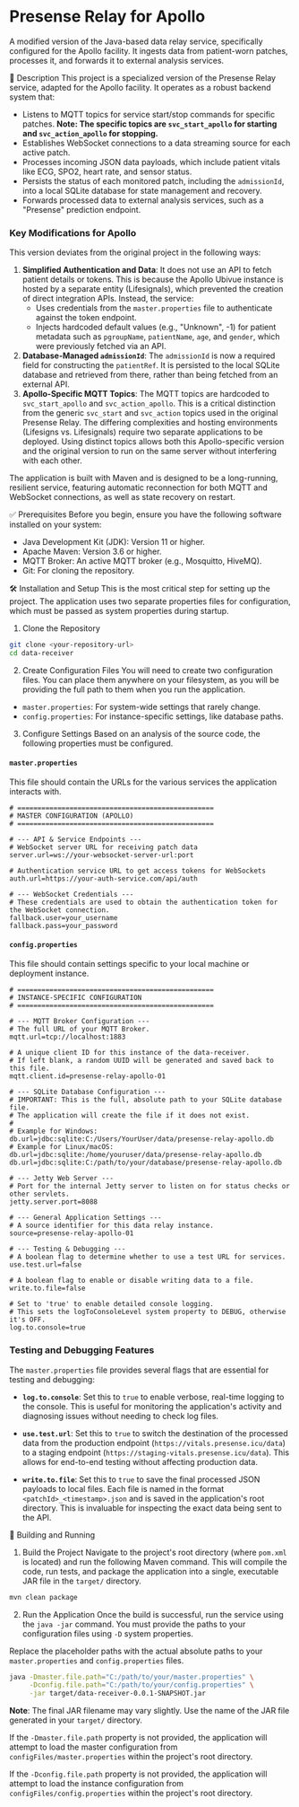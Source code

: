 # Presense Relay for Apollo

A modified version of the Java-based data relay service, specifically configured for the Apollo facility. It ingests data from patient-worn patches, processes it, and forwards it to external analysis services.

📖 Description
This project is a specialized version of the Presense Relay service, adapted for the Apollo facility. It operates as a robust backend system that:
- Listens to MQTT topics for service start/stop commands for specific patches. **Note: The specific topics are `svc_start_apollo` for starting and `svc_action_apollo` for stopping.**
- Establishes WebSocket connections to a data streaming source for each active patch.
- Processes incoming JSON data payloads, which include patient vitals like ECG, SPO2, heart rate, and sensor status.
- Persists the status of each monitored patch, including the `admissionId`, into a local SQLite database for state management and recovery.
- Forwards processed data to external analysis services, such as a "Presense" prediction endpoint.

### Key Modifications for Apollo
This version deviates from the original project in the following ways:
1.  **Simplified Authentication and Data**: It does not use an API to fetch patient details or tokens. This is because the Apollo Ubivue instance is hosted by a separate entity (Lifesignals), which prevented the creation of direct integration APIs. Instead, the service:
    *   Uses credentials from the `master.properties` file to authenticate against the token endpoint.
    *   Injects hardcoded default values (e.g., "Unknown", -1) for patient metadata such as `pgroupName`, `patientName`, `age`, and `gender`, which were previously fetched via an API.
2.  **Database-Managed `admissionId`**: The `admissionId` is now a required field for constructing the `patientRef`. It is persisted to the local SQLite database and retrieved from there, rather than being fetched from an external API.
3.  **Apollo-Specific MQTT Topics**: The MQTT topics are hardcoded to `svc_start_apollo` and `svc_action_apollo`. This is a critical distinction from the generic `svc_start` and `svc_action` topics used in the original Presense Relay. The differing complexities and hosting environments (Lifesigns vs. Lifesignals) require two separate applications to be deployed. Using distinct topics allows both this Apollo-specific version and the original version to run on the same server without interfering with each other.

The application is built with Maven and is designed to be a long-running, resilient service, featuring automatic reconnection for both MQTT and WebSocket connections, as well as state recovery on restart.

✅ Prerequisites
Before you begin, ensure you have the following software installed on your system:
- Java Development Kit (JDK): Version 11 or higher.
- Apache Maven: Version 3.6 or higher.
- MQTT Broker: An active MQTT broker (e.g., Mosquitto, HiveMQ).
- Git: For cloning the repository.

🛠️ Installation and Setup
This is the most critical step for setting up the project. The application uses two separate properties files for configuration, which must be passed as system properties during startup.

1. Clone the Repository
```bash
git clone <your-repository-url>
cd data-receiver
```

2. Create Configuration Files
You will need to create two configuration files. You can place them anywhere on your filesystem, as you will be providing the full path to them when you run the application.

- `master.properties`: For system-wide settings that rarely change.
- `config.properties`: For instance-specific settings, like database paths.

3. Configure Settings
Based on an analysis of the source code, the following properties must be configured.

#### `master.properties`
This file should contain the URLs for the various services the application interacts with.
```properties
# =================================================
# MASTER CONFIGURATION (APOLLO)
# =================================================

# --- API & Service Endpoints ---
# WebSocket server URL for receiving patch data
server.url=ws://your-websocket-server-url:port

# Authentication service URL to get access tokens for WebSockets
auth.url=https://your-auth-service.com/api/auth

# --- WebSocket Credentials ---
# These credentials are used to obtain the authentication token for the WebSocket connection.
fallback.user=your_username
fallback.pass=your_password
```

#### `config.properties`
This file should contain settings specific to your local machine or deployment instance.
```properties
# =================================================
# INSTANCE-SPECIFIC CONFIGURATION
# =================================================

# --- MQTT Broker Configuration ---
# The full URL of your MQTT Broker.
mqtt.url=tcp://localhost:1883

# A unique client ID for this instance of the data-receiver.
# If left blank, a random UUID will be generated and saved back to this file.
mqtt.client.id=presense-relay-apollo-01

# --- SQLite Database Configuration ---
# IMPORTANT: This is the full, absolute path to your SQLite database file.
# The application will create the file if it does not exist.
#
# Example for Windows: db.url=jdbc:sqlite:C:/Users/YourUser/data/presense-relay-apollo.db
# Example for Linux/macOS: db.url=jdbc:sqlite:/home/youruser/data/presense-relay-apollo.db
db.url=jdbc:sqlite:C:/path/to/your/database/presense-relay-apollo.db

# --- Jetty Web Server ---
# Port for the internal Jetty server to listen on for status checks or other servlets.
jetty.server.port=8088

# --- General Application Settings ---
# A source identifier for this data relay instance.
source=presense-relay-apollo-01

# --- Testing & Debugging ---
# A boolean flag to determine whether to use a test URL for services.
use.test.url=false

# A boolean flag to enable or disable writing data to a file.
write.to.file=false

# Set to 'true' to enable detailed console logging.
# This sets the logToConsoleLevel system property to DEBUG, otherwise it's OFF.
log.to.console=true
```

### Testing and Debugging Features
The `master.properties` file provides several flags that are essential for testing and debugging:

-   **`log.to.console`**: Set this to `true` to enable verbose, real-time logging to the console. This is useful for monitoring the application's activity and diagnosing issues without needing to check log files.

-   **`use.test.url`**: Set this to `true` to switch the destination of the processed data from the production endpoint (`https://vitals.presense.icu/data`) to a staging endpoint (`https://staging-vitals.presense.icu/data`). This allows for end-to-end testing without affecting production data.

-   **`write.to.file`**: Set this to `true` to save the final processed JSON payloads to local files. Each file is named in the format `<patchId>_<timestamp>.json` and is saved in the application's root directory. This is invaluable for inspecting the exact data being sent to the API.

🚀 Building and Running

1. Build the Project
Navigate to the project's root directory (where `pom.xml` is located) and run the following Maven command. This will compile the code, run tests, and package the application into a single, executable JAR file in the `target/` directory.
```bash
mvn clean package
```

2. Run the Application
Once the build is successful, run the service using the `java -jar` command. You must provide the paths to your configuration files using `-D` system properties.

Replace the placeholder paths with the actual absolute paths to your `master.properties` and `config.properties` files.
```bash
java -Dmaster.file.path="C:/path/to/your/master.properties" \
     -Dconfig.file.path="C:/path/to/your/config.properties" \
     -jar target/data-receiver-0.0.1-SNAPSHOT.jar
```
**Note**: The final JAR filename may vary slightly. Use the name of the JAR file generated in your `target/` directory.

If the `-Dmaster.file.path` property is not provided, the application will attempt to load the master configuration from `configFiles/master.properties` within the project's root directory.

If the `-Dconfig.file.path` property is not provided, the application will attempt to load the instance configuration from `configFiles/config.properties` within the project's root directory.
